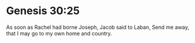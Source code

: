 # Genesis 30:25

As soon as Rachel had borne Joseph, Jacob said to Laban, Send me away, that I may go to my own home and country.
